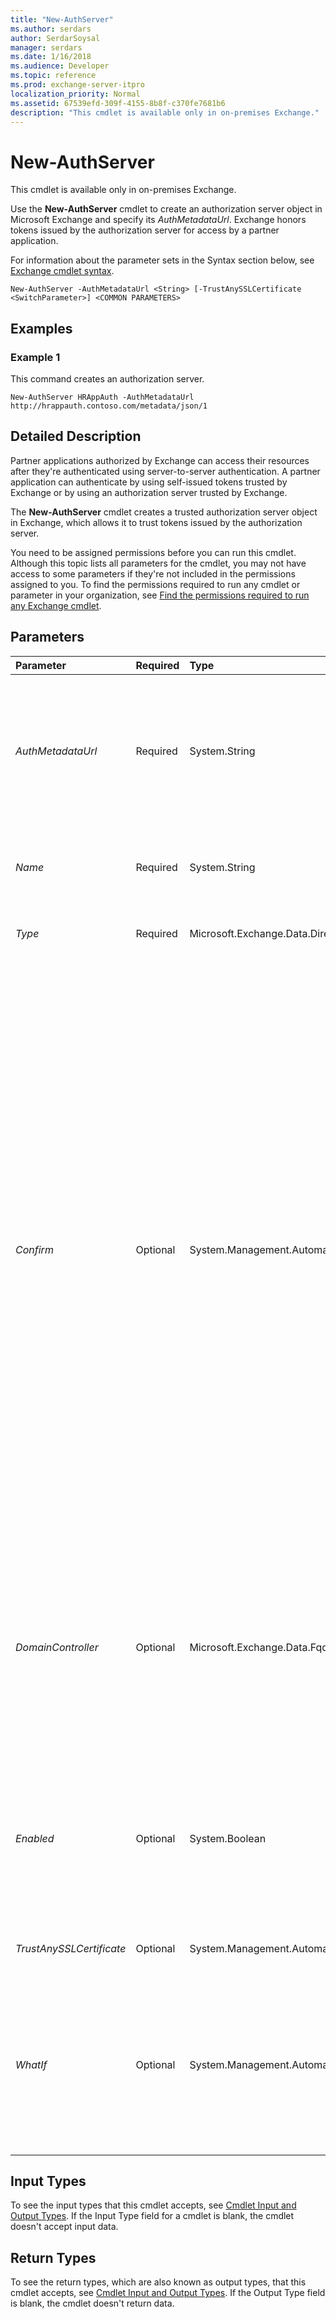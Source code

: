 ```yaml
---
title: "New-AuthServer"
ms.author: serdars
author: SerdarSoysal
manager: serdars
ms.date: 1/16/2018
ms.audience: Developer
ms.topic: reference
ms.prod: exchange-server-itpro
localization_priority: Normal
ms.assetid: 67539efd-309f-4155-8b8f-c370fe7681b6
description: "This cmdlet is available only in on-premises Exchange."
---
```


# New-AuthServer

This cmdlet is available only in on-premises Exchange. 
  
Use the **New-AuthServer** cmdlet to create an authorization server object in Microsoft Exchange and specify its _AuthMetadataUrl_. Exchange honors tokens issued by the authorization server for access by a partner application.
  
For information about the parameter sets in the Syntax section below, see [Exchange cmdlet syntax](https://technet.microsoft.com/library/bb123552.aspx). 
  
```
New-AuthServer -AuthMetadataUrl <String> [-TrustAnySSLCertificate <SwitchParameter>] <COMMON PARAMETERS>

```

## Examples
<a name="Examples"> </a>

### Example 1

This command creates an authorization server.
  
```
New-AuthServer HRAppAuth -AuthMetadataUrl http://hrappauth.contoso.com/metadata/json/1
```

## Detailed Description
<a name="DetailedDescription"> </a>

Partner applications authorized by Exchange can access their resources after they're authenticated using server-to-server authentication. A partner application can authenticate by using self-issued tokens trusted by Exchange or by using an authorization server trusted by Exchange.
  
The **New-AuthServer** cmdlet creates a trusted authorization server object in Exchange, which allows it to trust tokens issued by the authorization server.
  
You need to be assigned permissions before you can run this cmdlet. Although this topic lists all parameters for the cmdlet, you may not have access to some parameters if they're not included in the permissions assigned to you. To find the permissions required to run any cmdlet or parameter in your organization, see [Find the permissions required to run any Exchange cmdlet](https://technet.microsoft.com/library/mt432940.aspx).
  
## Parameters
<a name="DetailedDescription"> </a>

|**Parameter**|**Required**|**Type**|**Description**|
|:-----|:-----|:-----|:-----|
| _AuthMetadataUrl_ <br/> |Required  <br/> |System.String  <br/> |The _AuthMetadataUrl_ parameter specifies the URL for the Office 365 authorization server for your cloud-based organization. For details, see the Office 365 documentation. <br/> |
| _Name_ <br/> |Required  <br/> |System.String  <br/> |The _Name_ parameter specifies a name for the authorization server. <br/> |
| _Type_ <br/> |Required  <br/> |Microsoft.Exchange.Data.Directory.SystemConfiguration.AuthServerType  <br/> |This parameter is reserved for internal Microsoft use.  <br/> |
| _Confirm_ <br/> |Optional  <br/> |System.Management.Automation.SwitchParameter  <br/> | The _Confirm_ switch specifies whether to show or hide the confirmation prompt. How this switch affects the cmdlet depends on if the cmdlet requires confirmation before proceeding. <br/>  Destructive cmdlets (for example, **Remove-\*** cmdlets) have a built-in pause that forces you to acknowledge the command before proceeding. For these cmdlets, you can skip the confirmation prompt by using this exact syntax: `-Confirm:$false`.  <br/>  Most other cmdlets (for example, **New-\*** and **Set-\*** cmdlets) don't have a built-in pause. For these cmdlets, specifying the _Confirm_ switch without a value introduces a pause that forces you acknowledge the command before proceeding. <br/> |
| _DomainController_ <br/> |Optional  <br/> |Microsoft.Exchange.Data.Fqdn  <br/> |The _DomainController_ parameter specifies the domain controller that's used by this cmdlet to read data from or write data to Active Directory. You identify the domain controller by its fully qualified domain name (FQDN). For example, `dc01.contoso.com`.  <br/> |
| _Enabled_ <br/> |Optional  <br/> |System.Boolean  <br/> |The _Enabled_ parameter specifies whether the authorization server is enabled. Set the parameter to `$false` to prevent authorization tokens issued by this authorization server from being accepted. <br/> |
| _TrustAnySSLCertificate_ <br/> |Optional  <br/> |System.Management.Automation.SwitchParameter  <br/> |This parameter is reserved for internal Microsoft use.  <br/> |
| _WhatIf_ <br/> |Optional  <br/> |System.Management.Automation.SwitchParameter  <br/> |The _WhatIf_ switch simulates the actions of the command. You can use this switch to view the changes that would occur without actually applying those changes. You don't need to specify a value with this switch. <br/> |
   
## Input Types
<a name="InputTypes"> </a>

To see the input types that this cmdlet accepts, see [Cmdlet Input and Output Types](http://go.microsoft.com/fwlink/p/?linkId=616387). If the Input Type field for a cmdlet is blank, the cmdlet doesn't accept input data. 
  
## Return Types
<a name="ReturnTypes"> </a>

To see the return types, which are also known as output types, that this cmdlet accepts, see [Cmdlet Input and Output Types](http://go.microsoft.com/fwlink/p/?linkId=616387). If the Output Type field is blank, the cmdlet doesn't return data. 
  

